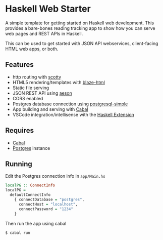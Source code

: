 # Haskell Web Starter

A simple template for getting started on Haskell web development. This provides a bare-bones reading tracking app to show how you can serve web pages and REST APIs in Haskell.

This can be used to get started with JSON API webservices, client-facing HTML web apps, or both.

## Features

- http routing with [scotty](https://hackage.haskell.org/package/scotty)
- HTML5 rendering/templates with [blaze-html](https://hackage.haskell.org/package/blaze-html)
- Static file serving
- JSON REST API using [aeson](https://hackage.haskell.org/package/aeson)
- CORS enabled
- Postgres database connection using [postgresql-simple](https://hackage.haskell.org/package/postgresql-simple)
- App building and serving with [Cabal](https://hackage.haskell.org/package/Cabal)
- VSCode integration/intellisense with the [Haskell Extension](https://marketplace.visualstudio.com/items?itemName=haskell.haskell)

## Requires

- [Cabal](https://hackage.haskell.org/package/Cabal)
- [Postgres](https://www.postgresql.org/) instance

## Running

Edit the Postgres connection info in `app/Main.hs`

```hs
localPG :: ConnectInfo
localPG =
  defaultConnectInfo
    { connectDatabase = "postgres",
      connectHost = "localhost",
      connectPassword = "1234"
    }
```

Then run the app using cabal

```bash
$ cabal run
```